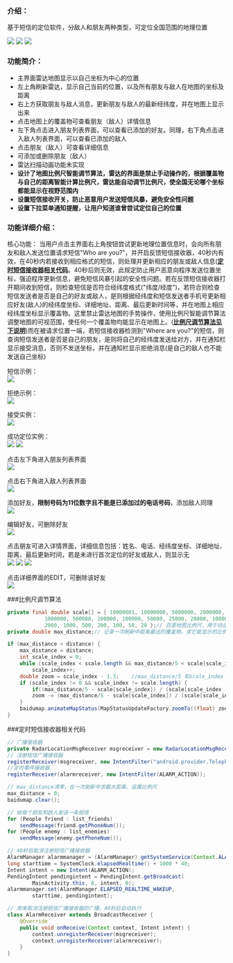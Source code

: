 ### 介绍：
基于短信的定位软件，分敌人和朋友两种类型，可定位全国范围的地理位置

![](https://github.com/TianLanhe/RadarApp/raw/master/screenshot/main1.png) ![](https://github.com/TianLanhe/RadarApp/raw/master/screenshot/main2.png)  ![](https://github.com/TianLanhe/RadarApp/raw/master/screenshot/main3.png) 

### 功能简介：
* 主界面雷达地图显示以自己坐标为中心的位置
* 左上角刷新雷达，显示自己当前的位置，以及所有朋友与敌人在地图的坐标及距离
* 右上方获取朋友与敌人消息，更新朋友与敌人的最新经纬度，并在地图上显示出来
* 点击地图上的覆盖物可查看朋友（敌人）详情信息
* 左下角点击进入朋友列表界面，可以查看已添加的好友。同理，右下角点击进入敌人列表界面，可以查看已添加的敌人
* 点击朋友（敌人）可查看详细信息
* 可添加或删除朋友（敌人）
* 雷达扫描动画功能未实现
* __设计了地图比例尺智能调节算法，雷达的界面是禁止手动操作的，根据覆盖物与自己的距离智能计算比例尺，雷达能自动调节比例尺，使全国无论哪个坐标都能显示在视野范围内__
* __设置短信接收开关，防止恶意用户发送短信风暴，避免安全性问题__
* __设置下拉菜单通知提醒，让用户知道谁曾尝试定位自己的位置__

### 功能详细介绍：
核心功能：
当用户点击主界面右上角按钮尝试更新地理位置信息时，会向所有朋友和敌人发送位置请求短信"Who are you?"，并开启反馈短信接收器，40秒内有效，在40秒内若接收到相应格式的短信，则处理并更新相应的朋友或敌人信息(__[定时短信接收器相关代码](#定时短信接收器相关代码)__。40秒后则无效，此规定防止用户恶意向程序发送位置坐标，强迫程序更新信息，避免短信风暴引起的安全性问题。若在反馈短信接收器打开期间收到短信，则检查短信是否符合经纬度格式("纬度/经度")，若符合则检查短信发送者是否是自己的好友或敌人，是则根据经纬度和短信发送者手机号更新相应好友(敌人)的经纬度坐标、详细地址、距离、最后更新时间等，并在地图上相应经纬度坐标显示覆盖物。这里禁止雷达地图的手势操作，使用比例尺智能调节算法调整地图的可视范围，使任何一个覆盖物均能显示在地图上。(__[比例尺调节算法见下说明](#比例尺调节算法)__)而在被请求位置一端，若短信接收器检测到"Where are you?"的短信，则查询短信发送者是否是自己的朋友，是则将自己的经纬度发送给对方，并在通知栏显示接受消息，否则不发送坐标，并在通知栏显示拒绝消息(是自己的敌人也不能发送自己坐标)

短信示例：<br>
![](https://github.com/TianLanhe/RadarApp/raw/master/screenshot/msg_example.png)

拒绝示例：<br>
![](https://github.com/TianLanhe/RadarApp/raw/master/screenshot/reject.png)

接受实例：<br>
![](https://github.com/TianLanhe/RadarApp/raw/master/screenshot/accept.png)

成功定位实例：<br>
![](https://github.com/TianLanhe/RadarApp/raw/master/screenshot/location1.png) ![](https://github.com/TianLanhe/RadarApp/raw/master/screenshot/location2.png)

点击左下角进入朋友列表界面<br>
![](https://github.com/TianLanhe/RadarApp/raw/master/screenshot/friends_list.png)

点击右下角进入敌人列表界面<br>
![](https://github.com/TianLanhe/RadarApp/raw/master/screenshot/enemies_list.png)

添加好友，__限制号码为11位数字且不能是已添加过的电话号码__，添加敌人同理<br>
![](https://github.com/TianLanhe/RadarApp/raw/master/screenshot/add_friend.png)

编辑好友，可删除好友<br>
![](https://github.com/TianLanhe/RadarApp/raw/master/screenshot/edit_friend.png)

点击朋友可进入详情界面，详细信息包括：姓名、电话、经纬度坐标、详细地址、距离、最后更新时间，若是未进行首次定位的好友或敌人，则显示无<br>
![](https://github.com/TianLanhe/RadarApp/raw/master/screenshot/friend_detail1.png) ![](https://github.com/TianLanhe/RadarApp/raw/master/screenshot/friend_detail12.png) ![](https://github.com/TianLanhe/RadarApp/raw/master/screenshot/friend_detail13.png)

点击详细界面的EDIT，可删除该好友<br>
![](https://github.com/TianLanhe/RadarApp/raw/master/screenshot/detail_edit.png)

###比例尺调节算法
```java
private final double scale[] = { 10000001, 10000000, 5000000, 2000000,
			1000000, 500000, 200000, 100000, 50000, 25000, 20000, 10000, 5000,
			2000, 1000, 500, 200, 100, 50, 20 };// 百度地图比例尺，用于动态调整比例尺使所有覆盖物均在可视范围内
private double max_distance;// 记录一次刷新中距离最远的覆盖物，求它能显示的比例尺，保证所有覆盖物均在可视范围内

if (max_distance < distance) {
	max_distance = distance;
	int scale_index = 0;
	while (scale_index < scale.length && max_distance/5 < scale[scale_index])
		scale_index++;
	double zoom = scale_index - 1.3;	//max_distance/5 和scale_index - 1.3 是摸索出来的
	if (scale_index != 0 && scale_index != scale.length) {
		if((max_distance/5 - scale[scale_index]) / (scale[scale_index - 1] - scale[scale_index])>0.7)
		zoom -= (max_distance/5 - scale[scale_index]) / (scale[scale_index - 1] - scale[scale_index])/2;
	}
	baidumap.animateMapStatus(MapStatusUpdateFactory.zoomTo((float) zoom));
}
```

###定时短信接收器相关代码
```java
// 广播接收器
private RadarLocationMsgReceiver msgreceiver = new RadarLocationMsgReceiver();
// 注册短信广播接收器
registerReceiver(msgreceiver, new IntentFilter("android.provider.Telephony.SMS_RECEIVED"));
//定时事件接收器
registerReceiver(alarmreceiver, new IntentFilter(ALARM_ACTION));

// max_distance清零，在一次刷新中求最大距离，设置比例尺
max_distance = 0;
baidumap.clear();

// 给每个朋友和敌人发送一条短信
for (People friend : list_friends)
	sendMessage(friend.getPhoneNum());
for (People enemy : list_enemies)
	sendMessage(enemy.getPhoneNum());

// 40秒后取消注册短信广播接收器
AlarmManager alarmmanager = (AlarmManager) getSystemService(Context.ALARM_SERVICE);
long starttime = SystemClock.elapsedRealtime() + 1000 * 40;
Intent intent = new Intent(ALARM_ACTION);
PendingIntent pendingintent = PendingIntent.getBroadcast(
		MainActivity.this, 0, intent, 0);
alarmmanager.set(AlarmManager.ELAPSED_REALTIME_WAKEUP,
		starttime, pendingintent);

// 用来取消注册短信广播接收器的广播，40秒后自动执行
class AlarmReceiver extends BroadcastReceiver {
	@Override
	public void onReceive(Context context, Intent intent) {
		context.unregisterReceiver(msgreceiver);
		context.unregisterReceiver(alarmreceiver);
	}
}
```